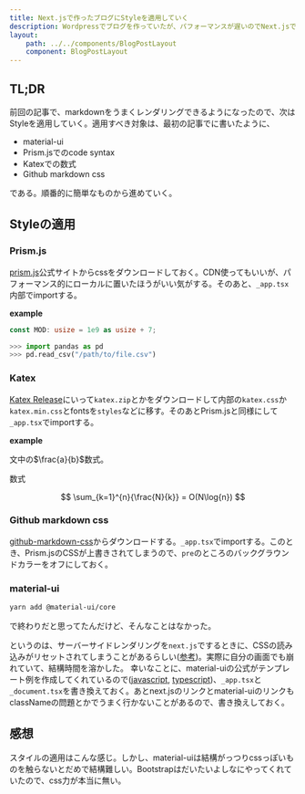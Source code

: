 ```yaml
---
title: Next.jsで作ったブログにStyleを適用していく
description: Wordpressでブログを作っていたが、パフォーマンスが遅いのでNext.jsで作り直した。markdwonでレンダリングできるようになったので、Styleを適用していく。
layout:
    path: ../../components/BlogPostLayout
    component: BlogPostLayout
---
```


## TL;DR

前回の記事で、markdownをうまくレンダリングできるようになったので、次はStyleを適用していく。適用すべき対象は、最初の記事でに書いたように、

- material-ui
- Prism.jsでのcode syntax
- Katexでの数式
- Github markdown css

である。順番的に簡単なものから進めていく。

## Styleの適用

### Prism.js

[prism.js](https://prismjs.com)公式サイトからcssをダウンロードしておく。CDN使ってもいいが、パフォーマンス的にローカルに置いたほうがいい気がする。そのあと、`_app.tsx`内部でimportする。

**example**

```rust
const MOD: usize = 1e9 as usize + 7;
```

```python
>>> import pandas as pd
>>> pd.read_csv("/path/to/file.csv")
```

### Katex

[Katex Release](https://github.com/KaTeX/KaTeX/releases/tag/v0.12.0)にいって`katex.zip`とかをダウンロードして内部の`katex.css`か`katex.min.css`とfontsを`styles`などに移す。そのあとPrism.jsと同様にして`_app.tsx`でimportする。

**example**

文中の$\frac{a}{b}$数式。

数式

$$
\sum_{k=1}^{n}{\frac{N}{k}} = O(N\log{n})
$$

### Github markdown css

[github-markdown-css](https://github.com/sindresorhus/github-markdown-css)からダウンロードする。`_app.tsx`でimportする。このとき、Prism.jsのCSSが上書きされてしまうので、`pre`のところのバックグラウンドカラーをオフにしておく。

### material-ui

```bash
yarn add @material-ui/core
```

で終わりだと思ってたんだけど、そんなことはなかった。

というのは、サーバーサイドレンダリングを`next.js`でするときに、CSSの読み込みがリセットされてしまうことがあるらしい([参考](https://blog.narumium.net/2020/01/29/next-js-with-material-uiでスタイルが崩れる/))。実際に自分の画面でも崩れていて、結構時間を溶かした。
幸いなことに、material-uiの公式がテンプレート例を作成してくれているので([javascript](https://github.com/mui-org/material-ui/tree/master/examples/nextjs), [typescript](https://github.com/mui-org/material-ui/tree/master/examples/nextjs-with-typescript))、`_app.tsx`と`_document.tsx`を書き換えておく。あとnext.jsのリンクとmaterial-uiのリンクもclassNameの問題とかでうまく行かないことがあるので、書き換えしておく。

## 感想

スタイルの適用はこんな感じ。しかし、material-uiは結構がっつりcssっぽいものを触らないとだめで結構難しい。Bootstrapはだいたいよしなにやってくれていたので、css力が本当に無い。